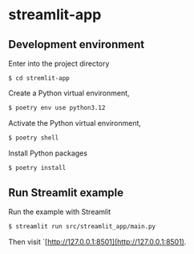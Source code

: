 # streamlit-app

## Development environment

Enter into the project directory

```cd
$ cd stremlit-app
```

Create a Python virtual environment,

```bash
$ poetry env use python3.12
```

Activate the Python virtual environment,

```bash
$ poetry shell
```


Install Python packages

```bash
$ poetry install
```


## Run Streamlit example

Run the example with Streamlit

```bash
$ streamlit run src/streamlit_app/main.py
```

Then visit `[http://127.0.0.1:8501](http://127.0.0.1:8501).
